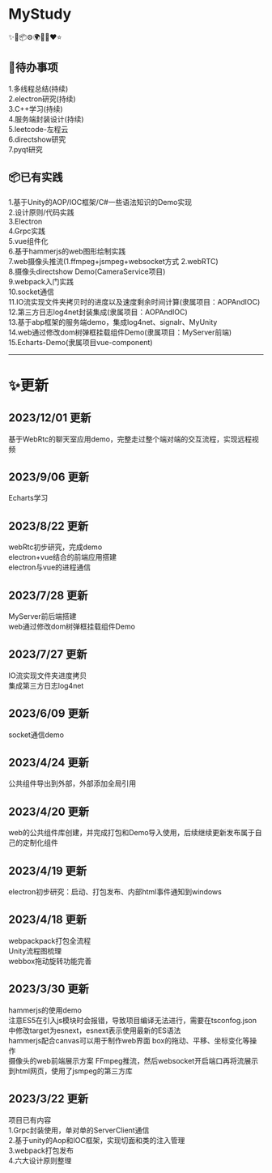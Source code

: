 # MyStudy 
✨🌈📦⚙️🌍🎨🔨❤️⭐

## 🔨待办事项      
1.多线程总结(持续)    
2.electron研究(持续)        
3.C++学习(持续)  
4.服务端封装设计(持续)   
5.leetcode-左程云  
6.directshow研究  
7.pyqt研究

## 📦已有实践
1.基于Unity的AOP/IOC框架/C#一些语法知识的Demo实现  
2.设计原则/代码实践  
3.Electron     
4.Grpc实践  
5.vue组件化  
6.基于hammerjs的web图形绘制实践  
7.web摄像头推流(1.ffmpeg+jsmpeg+websocket方式 2.webRTC)  
8.摄像头directshow Demo(CameraService项目)  
9.webpack入门实践   
10.socket通信  
11.IO流实现文件夹拷贝时的进度以及速度剩余时间计算(隶属项目：AOPAndIOC)  
12.第三方日志log4net封装集成(隶属项目：AOPAndIOC)  
13.基于abp框架的服务端demo，集成log4net、signalr、MyUnity  
14.web通过修改dom树弹框挂载组件Demo(隶属项目：MyServer前端)  
15.Echarts-Demo(隶属项目vue-component)

---------------------------------------------------
# ✨更新
## 2023/12/01 更新  
基于WebRtc的聊天室应用demo，完整走过整个端对端的交互流程，实现远程视频

## 2023/9/06 更新  
Echarts学习

## 2023/8/22 更新  
webRtc初步研究，完成demo  
electron+vue结合的前端应用搭建  
electron与vue的进程通信

## 2023/7/28 更新  
MyServer前后端搭建  
web通过修改dom树弹框挂载组件Demo

## 2023/7/27 更新  
IO流实现文件夹进度拷贝  
集成第三方日志log4net

## 2023/6/09 更新  
socket通信demo

## 2023/4/24 更新
公共组件导出到外部，外部添加全局引用

## 2023/4/20 更新
web的公共组件库创建，并完成打包和Demo导入使用，后续继续更新发布属于自己的定制化组件

## 2023/4/19 更新
electron初步研究：启动、打包发布、内部html事件通知到windows

## 2023/4/18 更新
webpackpack打包全流程  
Unity流程图梳理  
webbox拖动旋转功能完善

## 2023/3/30 更新
hammerjs的使用demo  
注意ES5在引入js模块时会报错，导致项目编译无法进行，需要在tsconfog.json中修改target为esnext，esnext表示使用最新的ES语法  
hammerjs配合canvas可以用于制作web界面 box的拖动、平移、坐标变化等操作  
摄像头的web前端展示方案
FFmpeg推流，然后websocket开启端口再将流展示到html网页，使用了jsmpeg的第三方库

## 2023/3/22 更新  
项目已有内容  
1.Grpc封装使用，单对单的ServerClient通信  
2.基于unity的Aop和IOC框架，实现切面和类的注入管理  
3.webpack打包发布  
4.六大设计原则整理  

